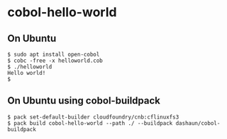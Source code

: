 # cobol-hello-world

## On Ubuntu

``` 
$ sudo apt install open-cobol
$ cobc -free -x helloworld.cob
$ ./helloworld
Hello world!
$
```

## On Ubuntu using cobol-buildpack
```
$ pack set-default-builder cloudfoundry/cnb:cflinuxfs3
$ pack build cobol-hello-world --path ./ --buildpack dashaun/cobol-buildpack
```